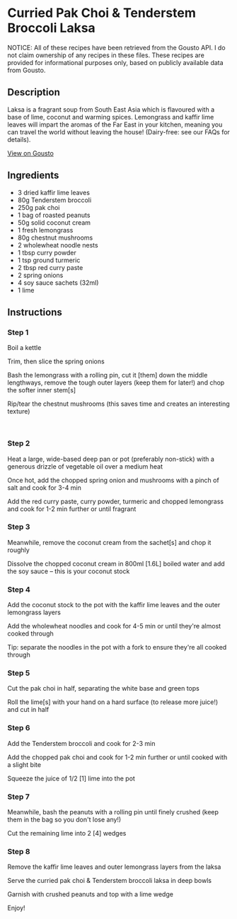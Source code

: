 # Curried Pak Choi & Tenderstem Broccoli Laksa

NOTICE: All of these recipes have been retrieved from the Gousto API. I do not claim ownership of any recipes in these files. These recipes are provided for informational purposes only, based on publicly available data from Gousto.

## Description

Laksa is a fragrant soup from South East Asia which is flavoured with a base of lime, coconut and warming spices. Lemongrass and kaffir lime leaves will impart the aromas of the Far East in your kitchen, meaning you can travel the world without leaving the house! (Dairy-free: see our FAQs for details).

[View on Gousto](https://www.gousto.co.uk/recipes/cookbook/curried-pak-choi-tenderstem-broccoli-laksa)

## Ingredients

- 3 dried kaffir lime leaves
- 80g Tenderstem broccoli
- 250g pak choi
- 1 bag of roasted peanuts
- 50g solid coconut cream
- 1 fresh lemongrass
- 80g chestnut mushrooms
- 2 wholewheat noodle nests
- 1 tbsp curry powder
- 1 tsp ground turmeric
- 2 tbsp red curry paste
- 2 spring onions
- 4 soy sauce sachets (32ml)
- 1 lime

## Instructions


### Step 1

Boil a kettle


Trim, then slice&nbsp;the spring onions


Bash the lemongrass with a rolling pin, cut it <span class="text-danger">[them]</span>&nbsp;down the middle lengthways, remove the tough outer layers (keep them for later!) and chop the softer inner stem<span class="text-danger">[s]</span>


Rip/tear the chestnut&nbsp;mushrooms (this saves time and creates an interesting texture)


&nbsp;


### Step 2

Heat a large, wide-based deep pan or pot (preferably non-stick) with a generous drizzle of vegetable oil over a medium heat


Once hot, add the chopped spring onion and&nbsp;mushrooms with a pinch of salt and cook for 3-4 min&nbsp;


Add the red curry paste,&nbsp;curry powder, turmeric&nbsp;and chopped&nbsp;lemongrass and cook for 1-2 min further or until fragrant


### Step 3

Meanwhile, remove the coconut cream from the sachet<span class="text-danger">[s]</span> and chop it roughly&nbsp;


Dissolve the&nbsp;chopped coconut cream&nbsp;in 800ml&nbsp;<span class="text-danger">[1.6L]</span>&nbsp;boiled water and add the soy sauce&nbsp;&ndash; this is your&nbsp;coconut stock


### Step 4

Add the coconut stock to the pot with the kaffir lime leaves and the outer lemongrass layers&nbsp;


Add the wholewheat noodles and cook for 4-5 min or until they're almost cooked through


Tip: separate the noodles in the pot with a fork to ensure they're all cooked through


### Step 5

Cut the pak choi in half, separating the white base and green tops


Roll the lime<span class="text-danger">[s]</span> with your hand on a hard surface (to release more juice!) and cut in half


### Step 6

Add the&nbsp;Tenderstem broccoli and cook for 2-3 min


Add the&nbsp;chopped pak choi and cook for 1-2 min further or until cooked with a slight bite


Squeeze the juice of 1/2 <span class="text-danger">[1]</span> lime into the pot


### Step 7

Meanwhile, bash the peanuts with a rolling pin until finely crushed (keep them in the bag so you don't lose any!)


Cut the remaining&nbsp;lime&nbsp;into 2<span class="text-danger">&nbsp;[4]</span>&nbsp;wedges

### Step 8

Remove the kaffir lime leaves and outer lemongrass layers from the laksa


Serve the curried pak choi &amp; Tenderstem broccoli laksa in deep bowls


Garnish with crushed peanuts and top with a&nbsp;lime wedge


Enjoy!

